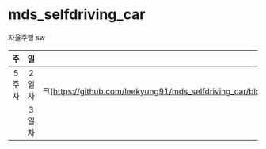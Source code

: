 # mds_selfdriving_car
자율주행 sw

|주|일|링크|  
|:--:|:--:|:--:|  
|5주차|2일차|[정리링크]https://github.com/leekyung91/mds_selfdriving_car/blob/master/new/w5d2/device_control_day2.md#2%EC%9D%BC%EC%B0%A8|  
||3일차|정리링크|  
